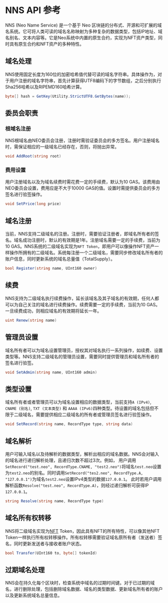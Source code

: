 # NNS API 参考

NNS (Neo Name Service) 是一个基于 Neo 区块链的分布式、开源和可扩展的域名系统。它可将人类可读的域名名称映射为多种复杂的数据类型，包括IP地址、域名别名、文本内容等。它是Neo系统中内置的原生合约，实现为NFT资产类型，同时具有原生合约和NFT资产的多种特性。

## 域名处理

NNS使用固定长度为160位的加密哈希值代替可读的域名字符串。具体操作为，对于用户注册的域名字符串，首先计算获得UTF8编码下的字节数组，之后分别执行Sha256哈希以及RIPEMD160哈希计算。

```c#
byte[] hash = GetKey(Utility.StrictUTF8.GetBytes(name));
```

## 委员会职责
### 根域名注册
NNS根域名由NEO委员会注册，注册时需验证委员会的多方签名。用户注册域名时，需保证相应的一级域名已经存在，否则，将抛出异常。

```c#
void AddRoot(string root)
```
### 费用设置

用户注册域名以及为域名续费时需花费一定的手续费，默认为10 GAS。该费用由NEO委员会设置，费用应是不大于10000 GAS的值。设置时需提供委员会的多方签名进行验签操作。

```c#
void SetPrice(long price)
```
## 域名注册
当前，NNS支持二级域名的注册。注册时，需要验证注册者，即域名所有者的签名。域名成功注册时，默认的有效期是1年。注册域名需要一定的手续费，当前为10 GAS。NNS系统的二级域名实现为`NFT Token`，即用户可以像操作NFT资产一样操作所拥有的二级域名。系统每注册一个二级域名，需要同步修改域名所有者的账户信息，同时更新系统的域名总量值（TotalSupply）。

```c#
bool Register(string name, UInt160 owner)
```

## 续费
NNS支持为二级域名执行续费操作，延长该域名及其子域名的有效期，任何人都可以为自己关注的域名进行续费操作。续费需要一定的手续费，当前为10 GAS。一旦续费成功，则相应域名的有效期将延长一年。

```c#
uint Renew(string name)

```
## 管理员设置
域名所有者可以为域名设置管理员，授权其对域名执行一系列操作，如续费、设置类型等。NNS支持二级域名的管理员设置，需要同时提供管理员和域名所有者的签名进行验签。

```c#
void SetAdmin(string name, UInt160 admin)
```

## 类型设置
域名所有者或者管理员可以为域名设置相应的数据类型，当前支持`A (IPv4)`, `CNAME (别名)`, `TXT (文本类型)` 和 `AAAA (IPv6)`四种类型。待设置的域名包括但不限于二级域名，需要提供相应二级域名的所有者或管理员签名进行验签操作。

```c#
void SetRecord(string name, RecordType type, string data)
```
## 域名解析
用户可输入域名以及待解析的数据类型，解析出相应的域名数据。NNS会对输入的域名进行递归解析处理，且递归次数不超过3次。例如，
用户调用`SetRecord("test.neo", RecordType.CNAME, "test2.neo")`将域名`test.neo`设置为`test2.neo`的别名。同时调用`SetRecord("tes2.neo", RecordType.A, "127.0.0.1")`为域名`test2.neo`设置IPv4类型的数据`127.0.0.1`。
此时若用户调用解析函数`Resolve("test.neo", RecordType.A)`，则经过递归解析可获得IP `127.0.0.1`。

```c#
string Resolve(string name, RecordType type)
```
## 域名所有权转移
NNS将二级域名实现为[NFT](https://github.com/neo-project/proposals/pull/130) Token，因此具有NFT的所有特性，可以像其他NFT Token一样执行所有权转移操作。所有权转移需要验证域名原所有者（发送者）签名，同时更新发送者与接收者账户状态。

```c#
bool Transfer(UInt160 to, byte[] tokenId)
```
## 过期域名处理
NNS会在持久化每个区块时，检查系统中域名的过期时间键。对于已过期的域名，进行删除处理，包括删除域名数据、域名的类型数据、更新域名所有者的账户以及更新系统域名总量信息。